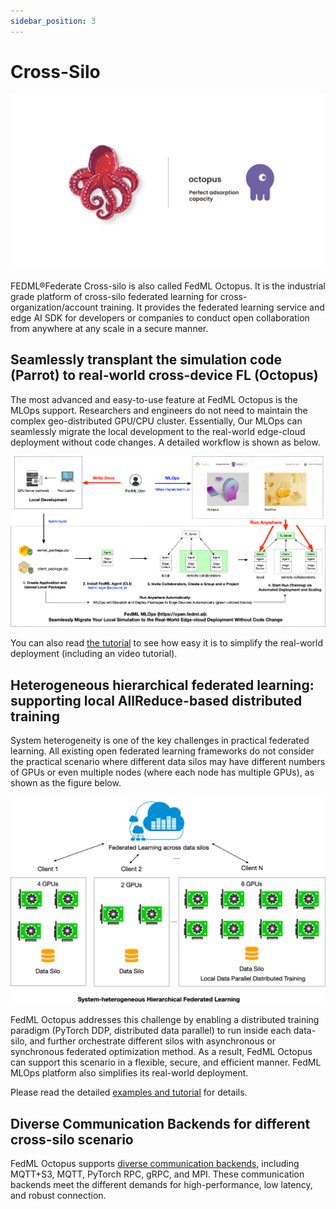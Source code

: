 ```yaml
---
sidebar_position: 3
---
```


# Cross-Silo



![../_img/cross-silo/octopus.jpeg](../_img/cross-silo/octopus.jpeg)

FEDML®Federate Cross-silo is also called FedML Octopus. It is the industrial grade platform of cross-silo federated learning for cross-organization/account training. 
It provides the federated learning service and edge AI SDK for developers or companies to conduct open collaboration from anywhere at any scale in a secure manner. 

## Seamlessly transplant the simulation code (Parrot) to real-world cross-device FL (Octopus)
The most advanced and easy-to-use feature at FedML Octopus is the MLOps support. 
Researchers and engineers do not need to maintain the complex geo-distributed GPU/CPU cluster.
Essentially, Our MLOps can seamlessly migrate the local development to the real-world edge-cloud deployment without code changes. 
A detailed workflow is shown as below. 

![image](../_img/cross-silo/MLOps_workflow.png)

You can also read [the tutorial](https://doc.fedml.ai/federate/cross-silo/user_guide)  to see how easy it is to simplify the real-world deployment (including an video tutorial).

## Heterogeneous hierarchical federated learning: supporting local AllReduce-based distributed training
System heterogeneity is one of the key challenges in practical federated learning. All existing open federated learning frameworks do not consider the practical scenario 
where different data silos may have different numbers of GPUs or even multiple nodes (where each node has multiple GPUs), as shown as the figure below. 

<!-- <img src="../_img/cross-silo/cross-silo-hi.png" alt="parrot" /> -->

![../_img/cross-silo/cross-silo-hi.png](../_img/cross-silo/cross-silo-hi.png)

FedML Octopus addresses this challenge by enabling a distributed training paradigm (PyTorch DDP, distributed data parallel) to run inside each data-silo, and further orchestrate different silos with asynchronous or synchronous federated optimization method. 
As a result, FedML Octopus can support this scenario in a flexible, secure, and efficient manner. FedML MLOps platform also simplifies its real-world deployment.


Please read the detailed [examples and tutorial](./example/example.md) for details.

## Diverse Communication Backends for different cross-silo scenario
FedML Octopus supports [diverse communication backends](https://github.com/FedML-AI/FedML/tree/master/python/fedml/core/distributed/communication), including MQTT+S3, MQTT, PyTorch RPC, gRPC, and MPI.
These communication backends meet the different demands for high-performance, low latency, and robust connection.
